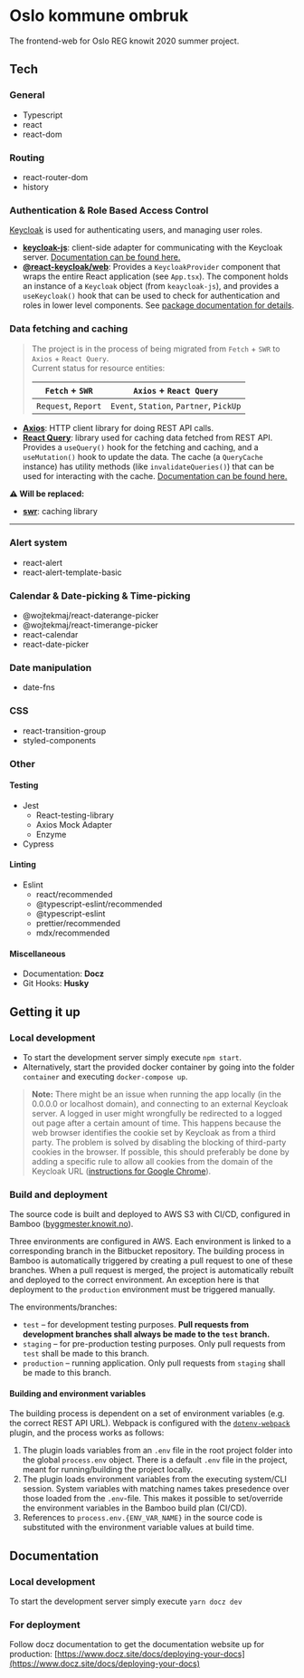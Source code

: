 # Oslo kommune ombruk

The frontend-web for Oslo REG knowit 2020 summer project.

## Tech

### General
* Typescript
* react
* react-dom

### Routing
* react-router-dom
* history

### Authentication & Role Based Access Control

[Keycloak](https://www.keycloak.org/) is used for authenticating users, and managing user roles.

* **[keycloak-js](https://www.npmjs.com/package/keycloak-js)**: client-side adapter for communicating with the Keycloak server. 
[Documentation can be found here.](https://www.keycloak.org/docs/latest/securing_apps/index.html#_javascript_adapter)
* **[@react-keycloak/web](https://www.npmjs.com/package/@react-keycloak/web)**: Provides a `KeycloakProvider` component 
  that wraps the entire React application (see `App.tsx`). The component holds an instance of a `Keycloak`
  object (from `keaycloak-js`), and provides a `useKeycloak()` hook that can be used to check for authentication and 
  roles in lower level components. See [package documentation for details](https://www.npmjs.com/package/@react-keycloak/web).

### Data fetching and caching

> The project is in the process of being migrated from `Fetch` + `SWR` to `Axios` + `React Query`.
> <br/>Current status for resource entities:
> 
> | `Fetch` + `SWR`| `Axios` + `React Query` |
> | --- | --- |
> |`Request`, `Report`|`Event`, `Station`, `Partner`, `PickUp`|

* **[Axios](https://www.npmjs.com/package/axios)**: HTTP client library for doing REST API calls.
* **[React Query](https://www.npmjs.com/package/react-query)**: library used for caching data fetched from REST API.
Provides a `useQuery()` hook for the fetching and caching, and a `useMutation()` hook to update the data. 
The cache (a `QueryCache` instance) has utility methods (like `invalidateQueries()`) that can be used for interacting with the cache. 
[Documentation can be found here.](https://react-query.tanstack.com/docs)

**⚠ Will be replaced:**

* **[swr](https://swr.vercel.app/)**: caching library
---

### Alert system
* react-alert
* react-alert-template-basic

### Calendar & Date-picking & Time-picking
* @wojtekmaj/react-daterange-picker
* @wojtekmaj/react-timerange-picker
* react-calendar
* react-date-picker

### Date manipulation
* date-fns

### CSS
* react-transition-group
* styled-components

### Other

#### Testing
* Jest
  * React-testing-library
  * Axios Mock Adapter
  * Enzyme
* Cypress

#### Linting
* Eslint
  * react/recommended
  * @typescript-eslint/recommended
  * @typescript-eslint
  * prettier/recommended
  * mdx/recommended

#### Miscellaneous
* Documentation: **Docz**
* Git Hooks: **Husky**

## Getting it up

### Local development

* To start the development server simply execute `npm start`. 
* Alternatively, start the provided docker container by going into the folder `container` and executing `docker-compose up`.

> **Note:** There might be an issue when running the app locally (in the 0.0.0.0 or localhost domain), 
> and connecting to an external Keycloak server. A logged in user might wrongfully be redirected to a logged out page 
> after a certain amount of time. This happens because the web browser identifies the cookie set by Keycloak as 
> from a third party. The problem is solved by disabling the blocking of third-party cookies 
> in the browser. If possible, this should preferably be done by adding a specific rule to allow all cookies from 
> the domain of the Keycloak URL ([instructions for Google Chrome](https://support.google.com/chrome/answer/95647)).

### Build and deployment

The source code is built and deployed to AWS S3 with CI/CD, configured in Bamboo 
([byggmester.knowit.no](https://byggmester.knowit.no/browse/OKO-WB)).

Three environments are configured in AWS. Each environment is linked to a corresponding branch in the Bitbucket repository.
The building process in Bamboo is automatically triggered by creating a pull request to one of these branches. When a pull
request is merged, the project is automatically rebuilt and deployed to the correct environment. An exception here is
that deployment to the `production` environment must be triggered manually.

The environments/branches:

* `test` – for development testing purposes. **Pull requests from development branches shall always be made to the `test` branch.**
* `staging` – for pre-production testing purposes. Only pull requests from `test` shall be made to this branch.
* `production` – running application. Only pull requests from `staging` shall be made to this branch.

#### Building and environment variables

The building process is dependent on a set of environment variables (e.g. the correct REST API URL). 
Webpack is configured with the [`dotenv-webpack`](https://www.npmjs.com/package/dotenv-webpack) plugin, and the process works as follows:

1. The plugin loads variables from an `.env` file in the root project folder into the global `process.env` object. 
   There is a default `.env` file in the project, meant for running/building the project locally.
2. The plugin loads environment variables from the executing system/CLI session. System variables with matching names
   takes presedence over those loaded from the `.env`-file. This makes it possible to set/override the environment variables
   in the Bamboo build plan (CI/CD).
3. References to `process.env.{ENV_VAR_NAME}` in the source code is substituted with the environment variable values at build time.

## Documentation

### Local development
To start the development server simply execute ```yarn docz dev```

### For deployment
Follow docz documentation to get the documentation website up for production: [https://www.docz.site/docs/deploying-your-docs](https://www.docz.site/docs/deploying-your-docs)